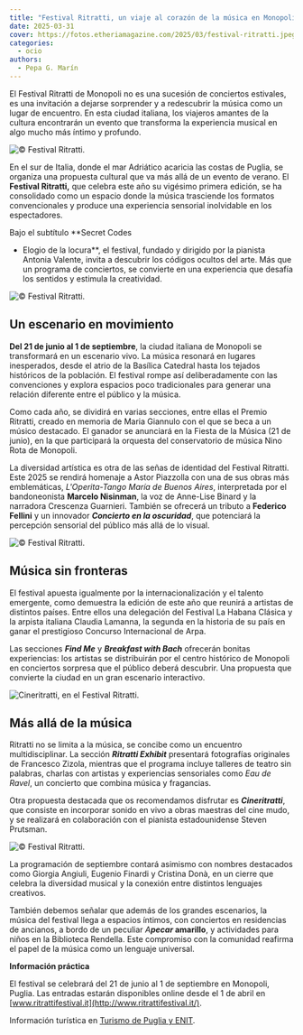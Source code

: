 ```yaml
---
title: "Festival Ritratti, un viaje al corazón de la música en Monopoli"
date: 2025-03-31
cover: https://fotos.etheriamagazine.com/2025/03/festival-ritratti.jpeg
categories: 
  - ocio
authors: 
  - Pepa G. Marín
---
```


El Festival Ritratti de Monopoli no es una sucesión de conciertos estivales, es una 
invitación a dejarse sorprender y a redescubrir la música como un lugar de encuentro. En 
esta ciudad italiana, los viajeros amantes de la cultura encontrarán un evento que 
transforma la experiencia musical en algo mucho más íntimo y profundo. 

![© Festival Ritratti.](https://fotos.etheriamagazine.com/2025/03/festival-monopoli.jpeg "© Festival Ritratti.")

En el sur de Italia, donde el mar Adriático acaricia las costas de Puglia, se organiza 
una propuesta cultural que va más allá de un evento de verano. El **Festival Ritratti,** 
que celebra este año su vigésimo primera edición, se ha consolidado como un espacio 
donde la música trasciende los formatos convencionales y produce una experiencia 
sensorial inolvidable en los espectadores. 

Bajo el subtítulo **Secret Codes 

- Elogio de la locura**, el festival, fundado y dirigido por la pianista Antonia 
Valente, invita a descubrir los códigos ocultos del arte. Más que un programa de 
conciertos, se convierte en una experiencia que desafía los sentidos y estimula la 
creatividad. 

![© Festival Ritratti.](https://fotos.etheriamagazine.com/2025/03/festival-ritratti-musico-barco.jpeg "© Festival Ritratti.")

## Un escenario en movimiento

**Del 21 de junio al 1 de septiembre**, la ciudad italiana de Monopoli se transformará 
en un escenario vivo. La música resonará en lugares inesperados, desde el atrio de la 
Basílica Catedral hasta los tejados históricos de la población. El festival rompe así 
deliberadamente con las convenciones y explora espacios poco tradicionales para generar 
una relación diferente entre el público y la música. 

Como cada año, se dividirá en varias secciones, entre ellas el Premio Ritratti, creado 
en memoria de Maria Giannulo con el que se beca a un músico destacado. El ganador se 
anunciará en la Fiesta de la Música (21 de junio), en la que participará la orquesta del 
conservatorio de música Nino Rota de Monopoli. 

La diversidad artística es otra de las señas de identidad del Festival Ritratti. Este 
2025 se rendirá homenaje a Astor Piazzolla con una de sus obras más emblemáticas, 
_L'Operita-Tango María de Buenos Aires_, interpretada por el bandoneonista **Marcelo 
Nisinman**, la voz de Anne-Lise Binard y la narradora Crescenza Guarnieri. También se 
ofrecerá un tributo a **Federico Fellini** y un innovador _**Concierto en la 
oscuridad**_, que potenciará la percepción sensorial del público más allá de lo visual. 

![© Festival Ritratti.](https://fotos.etheriamagazine.com/2025/03/musica-festival-ritratti.jpeg "© Festival Ritratti.")

## Música sin fronteras

El festival apuesta igualmente por la internacionalización y el talento emergente, como 
demuestra la edición de este año que reunirá a artistas de distintos países. Entre ellos 
una delegación del Festival La Habana Clásica y la arpista italiana Claudia Lamanna, la 
segunda en la historia de su país en ganar el prestigioso Concurso Internacional de 
Arpa. 

Las secciones _**Find Me**_ y _**Breakfast with Bach**_ ofrecerán bonitas experiencias: 
los artistas se distribuirán por el centro histórico de Monopoli en conciertos sorpresa 
que el público deberá descubrir. Una propuesta que convierte la ciudad en un gran 
escenario interactivo. 

![Cineritratti, en el Festival Ritratti.](https://fotos.etheriamagazine.com/2025/03/Cineritratti.jpeg "Cineritratti. © Festival Ritratti.")

## Más allá de la música

Ritratti no se limita a la música, se concibe como un encuentro multidisciplinar. La 
sección **_Ritratti Exhibit_** presentará fotografías originales de Francesco Zizola, 
mientras que el programa incluye talleres de teatro sin palabras, charlas con artistas y 
experiencias sensoriales como _Eau de Ravel_, un concierto que combina música y 
fragancias. 

Otra propuesta destacada que os recomendamos disfrutar es _**Cineritratti**_, que 
consiste en incorporar sonido en vivo a obras maestras del cine mudo, y se realizará en 
colaboración con el pianista estadounidense Steven Prutsman. 

![© Festival Ritratti.](https://fotos.etheriamagazine.com/2025/03/festival-ritratti-monopoli.jpg "© Festival Ritratti.")

La programación de septiembre contará asimismo con nombres destacados como Giorgia 
Angiuli, Eugenio Finardi y Cristina Donà, en un cierre que celebra la diversidad musical 
y la conexión entre distintos lenguajes creativos. 

También debemos señalar que además de los grandes escenarios, la música del festival 
llega a espacios íntimos, con conciertos en residencias de ancianos, a bordo de un 
peculiar _A_**_pecar_ amarillo**, y actividades para niños en la Biblioteca Rendella. 
Este compromiso con la comunidad reafirma el papel de la música como un lenguaje 
universal. 

**Información práctica** 

El festival se celebrará del 21 de junio al 1 de septiembre en Monopoli, Puglia. Las 
entradas estarán disponibles online desde el 1 de abril en 
[www.ritrattifestival.it](http://www.ritrattifestival.it/). 

Información turística en [Turismo de Puglia y ENIT](https://www.italia.it/es/apulia).
